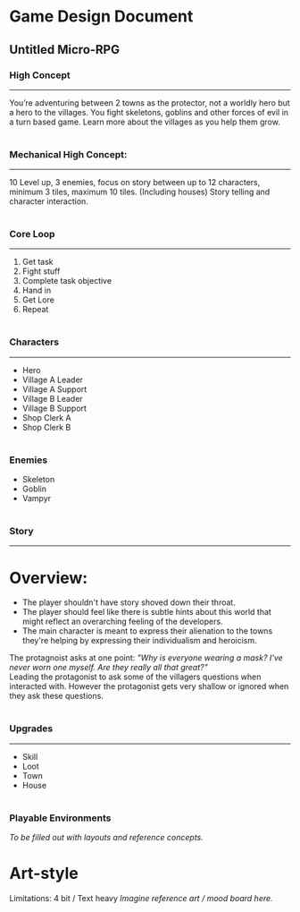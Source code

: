 # Game Design Document
## Untitled Micro-RPG


### High Concept
---
You’re adventuring between 2 towns as the protector, not a worldly hero but a hero to the villages. You fight skeletons, goblins and other forces of evil in a turn based game. Learn more about the villages as you help them grow. </br></br>


### Mechanical High Concept:
---
10 Level up, 3 enemies, focus on story between up to 12 characters, minimum 3 tiles, maximum 10 tiles. (Including houses) Story telling and character interaction.</br></br>


### Core Loop
---
1. Get task
2. Fight stuff
3. Complete task objective
4. Hand in
5. Get Lore
6. Repeat</br></br>


### Characters
---
- Hero
- Village A Leader
- Village A Support
- Village B Leader
- Village B Support
- Shop Clerk A
- Shop Clerk B</br></br>


### Enemies

- Skeleton
- Goblin
- Vampyr</br></br>

### Story
---
# Overview:
- The player shouldn't have story shoved down their throat.
- The player should feel like there is subtle hints about this world that might reflect an overarching feeling of the developers.
- The main character is meant to express their alienation to the towns they're helping by expressing their individualism and heroicism.

The protagnoist asks at one point: *"Why is everyone wearing a mask? I've never worn one myself. Are they really all that great?"*</br>
Leading the protagonist to ask some of the villagers questions when interacted with. However the protagonist gets very shallow or ignored when they ask these questions.</br></br>

### Upgrades
---
- Skill
- Loot
- Town
- House</br></br>


### Playable Environments
*To be filled out with layouts and reference concepts.*


# Art-style
Limitations: 4 bit / Text heavy
*Imagine reference art / mood board here.*